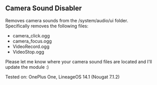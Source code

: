 ## Camera Sound Disabler
Removes camera sounds from the /system/audio/ui folder.  
Specifically removes the following files:
- camera_click.ogg
- camera_focus.ogg
- VideoRecord.ogg
- VideoStop.ogg

Please let me know where your camera sound files are located and I'll update the module :)

Tested on:
OnePlus One, LineageOS 14.1 (Nougat 7.1.2)
